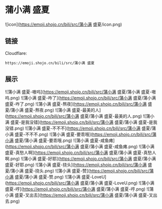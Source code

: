 # 蒲小满 盛夏
![icon](https://emoji.shojo.cn/bili/src/蒲小满 盛夏/icon.png)
## 链接
Cloudflare:
```
https://emoji.shojo.cn/bili/src/蒲小满 盛夏
```
## 展示
![蒲小满 盛夏-嗷呜](https://emoji.shojo.cn/bili/src/蒲小满 盛夏/蒲小满 盛夏-嗷呜.png)
![蒲小满 盛夏-咋了](https://emoji.shojo.cn/bili/src/蒲小满 盛夏/蒲小满 盛夏-咋了.png)
![蒲小满 盛夏-熬夜](https://emoji.shojo.cn/bili/src/蒲小满 盛夏/蒲小满 盛夏-熬夜.png)
![蒲小满 盛夏-最美的人](https://emoji.shojo.cn/bili/src/蒲小满 盛夏/蒲小满 盛夏-最美的人.png)
![蒲小满 盛夏-是我没错](https://emoji.shojo.cn/bili/src/蒲小满 盛夏/蒲小满 盛夏-是我没错.png)
![蒲小满 盛夏-不不不](https://emoji.shojo.cn/bili/src/蒲小满 盛夏/蒲小满 盛夏-不不不.png)
![蒲小满 盛夏-要乖哦](https://emoji.shojo.cn/bili/src/蒲小满 盛夏/蒲小满 盛夏-要乖哦.png)
![蒲小满 盛夏-咸鱼瘫](https://emoji.shojo.cn/bili/src/蒲小满 盛夏/蒲小满 盛夏-咸鱼瘫.png)
![蒲小满 盛夏-真愁人啊](https://emoji.shojo.cn/bili/src/蒲小满 盛夏/蒲小满 盛夏-真愁人啊.png)
![蒲小满 盛夏-好耶](https://emoji.shojo.cn/bili/src/蒲小满 盛夏/蒲小满 盛夏-好耶.png)
![蒲小满 盛夏-挠头](https://emoji.shojo.cn/bili/src/蒲小满 盛夏/蒲小满 盛夏-挠头.png)
![蒲小满 盛夏-赞](https://emoji.shojo.cn/bili/src/蒲小满 盛夏/蒲小满 盛夏-赞.png)
![蒲小满 盛夏-LoveU](https://emoji.shojo.cn/bili/src/蒲小满 盛夏/蒲小满 盛夏-LoveU.png)
![蒲小满 盛夏-哼](https://emoji.shojo.cn/bili/src/蒲小满 盛夏/蒲小满 盛夏-哼.png)
![蒲小满 盛夏-叉出去](https://emoji.shojo.cn/bili/src/蒲小满 盛夏/蒲小满 盛夏-叉出去.png)
